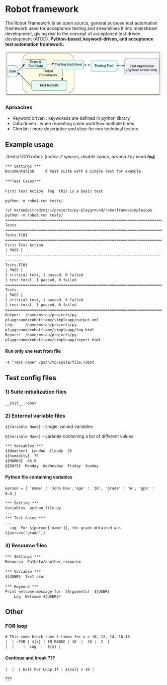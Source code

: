 # Robot framework 

The Robot Framework is an open source, general purpose test automation framework used for acceptance testing and streamlines it into mainstream development, giving rise to the concept of acceptance test driven development (ATDD). **Python-based, keyword-driven, and acceptance test automation framework.** 

![high level](./rbtfrm.PNG)

### Aproaches 

- Keyword driven : keyworads are defined in python library 
- Data driven : when repeating same workflow multiple times 
- Gherkin : more descriptive and clear for non technical testers 

## Example usage 

./tests/TC01.robot: (*notice 2 spaces, double space, around key word **log***)

```
*** Settings ***
Documentation     A test suite with a single test for example.

***Test Cases***

First Test Action  log  this is a basic test

```

`python -m robot.run tests/`

```
(v) mstan@vitredzmj:~/projects/py-playground/robotframe/simpleapp$ python -m robot.run tests/
==============================================================================
Tests                                                                         
==============================================================================
Tests.TC01                                                                    
==============================================================================
First Test Action                                                     | PASS |
------------------------------------------------------------------------------
Tests.TC01                                                            | PASS |
1 critical test, 1 passed, 0 failed
1 test total, 1 passed, 0 failed
==============================================================================
Tests                                                                 | PASS |
1 critical test, 1 passed, 0 failed
1 test total, 1 passed, 0 failed
==============================================================================
Output:  /home/mstan/projects/py-playground/robotframe/simpleapp/output.xml
Log:     /home/mstan/projects/py-playground/robotframe/simpleapp/log.html
Report:  /home/mstan/projects/py-playground/robotframe/simpleapp/report.html
```

#### Run only one test from file 

`-t "Test name" /path/to/suite/file.robot`

## Test config files 

### 1) Suite initialization files

`__init__.robot`

### 2) External variable files

`${Variable Name}` - single-valued variables

`@{Variable Name}` - variable containing a list of different values

```
*** Variables *** 
${Weather}  London  Cloudy  25 
${humidity}  75 
${MARKS}  65.5 
@{DAYS}  Monday  Wednesday  Friday  Sunday
```

#### Python file containing variables 

`person = { 'name' : 'John Doe','age' : '26', 'grade' : 'A', 'gpa' : 8.9 }`

```
*** Setting ***
Variables  python_file.py
...
*** Test Cases ***
...
  Log  For ${person['name']}, the grade obtained was ${person['grade']}
```

### 3) Resource files

```
*** Settings ***
Resource  Path/to/another_resource

*** Variable ***
${USER}  Test user

*** Keyword ***
Print welcome message for  [Arguments]  ${USER}
    Log  Welcome ${USER}!
```

## Other 

### FOR loop 

```
# This code block runs 5 times for x = 10, 12, 14, 16,18
|  | :FOR | ${x} | IN RANGE | 10  |  20 |  2  |
|  |    |  Log  |  ${x} |
```

#### Continue and break ???

`|  |  | Exit For Loop If | ${val} > 10 |`

???








